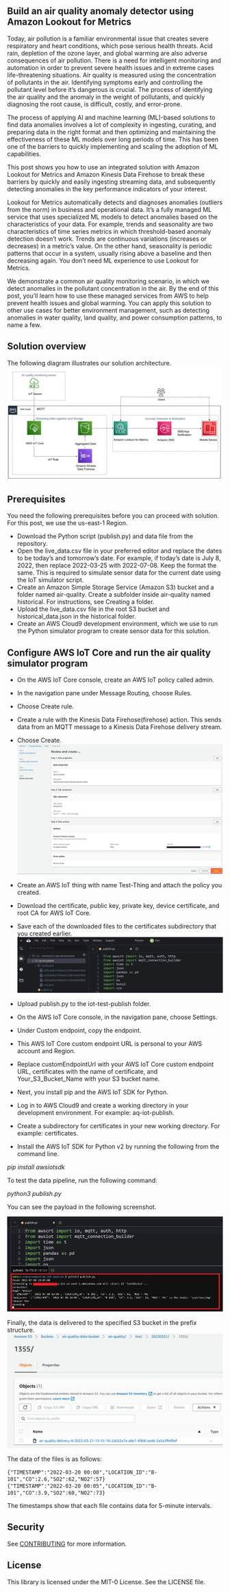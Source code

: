 ## Build an air quality anomaly detector using Amazon Lookout for Metrics
Today, air pollution is a familiar environmental issue that creates severe respiratory and heart conditions, which pose serious health threats. Acid rain, depletion of the ozone layer, and global warming are also adverse consequences of air pollution. There is a need for intelligent monitoring and automation in order to prevent severe health issues and in extreme cases life-threatening situations. Air quality is measured using the concentration of pollutants in the air. Identifying symptoms early and controlling the pollutant level before it’s dangerous is crucial. The process of identifying the air quality and the anomaly in the weight of pollutants, and quickly diagnosing the root cause, is difficult, costly, and error-prone.

The process of applying AI and machine learning (ML)-based solutions to find data anomalies involves a lot of complexity in ingesting, curating, and preparing data in the right format and then optimizing and maintaining the effectiveness of these ML models over long periods of time. This has been one of the barriers to quickly implementing and scaling the adoption of ML capabilities.

This post shows you how to use an integrated solution with Amazon Lookout for Metrics and Amazon Kinesis Data Firehose to break these barriers by quickly and easily ingesting streaming data, and subsequently detecting anomalies in the key performance indicators of your interest.

Lookout for Metrics automatically detects and diagnoses anomalies (outliers from the norm) in business and operational data. It’s a fully managed ML service that uses specialized ML models to detect anomalies based on the characteristics of your data. For example, trends and seasonality are two characteristics of time series metrics in which threshold-based anomaly detection doesn’t work. Trends are continuous variations (increases or decreases) in a metric’s value. On the other hand, seasonality is periodic patterns that occur in a system, usually rising above a baseline and then decreasing again. You don’t need ML experience to use Lookout for Metrics.

We demonstrate a common air quality monitoring scenario, in which we detect anomalies in the pollutant concentration in the air. By the end of this post, you’ll learn how to use these managed services from AWS to help prevent health issues and global warming. You can apply this solution to other use cases for better environment management, such as detecting anomalies in water quality, land quality, and power consumption patterns, to name a few.

## Solution overview
The following diagram illustrates our solution architecture.
![Architecture](/image/ML-7925-image001-revised.png)

## Prerequisites

You need the following prerequisites before you can proceed with solution. For this post, we use the us-east-1 Region.

   + Download the Python script (publish.py) and data file from the repository.
   + Open the live_data.csv file in your preferred editor and replace the dates to be today’s and tomorrow’s date. For example, if today’s date is July 8, 2022, then replace 2022-03-25 with 2022-07-08. Keep the format the same. This is required to simulate sensor data for the current date using the IoT simulator script.
   + Create an Amazon Simple Storage Service (Amazon S3) bucket and a folder named air-quality. Create a subfolder inside air-quality named historical. For instructions, see Creating a folder.
   + Upload the live_data.csv file in the root S3 bucket and historical_data.json in the historical folder.
   + Create an AWS Cloud9 development environment, which we use to run the Python simulator program to create sensor data for this solution.


## Configure AWS IoT Core and run the air quality simulator program

  + On the AWS IoT Core console, create an AWS IoT policy called admin.
  + In the navigation pane under Message Routing, choose Rules.
  + Choose Create rule.
  + Create a rule with the Kinesis Data Firehose(firehose) action.
     This sends data from an MQTT message to a Kinesis Data Firehose delivery stream.
 + Choose Create.
![IOT Rule](/image/ML-7925-image011.png)

  + Create an AWS IoT thing with name Test-Thing and attach the policy you created.
  + Download the certificate, public key, private key, device certificate, and root CA for AWS IoT Core.
  + Save each of the downloaded files to the certificates subdirectory that you created earlier.
![IOT Simulator](/image/ML-7925-image013.png)

  + Upload publish.py to the iot-test-publish folder.
  + On the AWS IoT Core console, in the navigation pane, choose Settings.
  + Under Custom endpoint, copy the endpoint.
  + This AWS IoT Core custom endpoint URL is personal to your AWS account and Region.
  + Replace customEndpointUrl with your AWS IoT Core custom endpoint URL, certificates with the name of certificate, and Your_S3_Bucket_Name with your S3 bucket name.
  + Next, you install pip and the AWS IoT SDK for Python.
  + Log in to AWS Cloud9 and create a working directory in your development environment. For example: aq-iot-publish.
  + Create a subdirectory for certificates in your new working directory. For example: certificates.
  + Install the AWS IoT SDK for Python v2 by running the following from the command line. 

   *pip install awsiotsdk*
   
To test the data pipeline, run the following command: 

   *python3 publish.py*
   
You can see the payload in the following screenshot.

![Payload](/image/ML-7925-image015.png)

Finally, the data is delivered to the specified S3 bucket in the prefix structure.
![Data Files](/image/ML-7925-image017.png)

The data of the files is as follows:

    {"TIMESTAMP":"2022-03-20 00:00","LOCATION_ID":"B-101","CO":2.6,"SO2":62,"NO2":57}
    {"TIMESTAMP":"2022-03-20 00:05","LOCATION_ID":"B-101","CO":3.9,"SO2":60,"NO2":73}

The timestamps show that each file contains data for 5-minute intervals.

## Security

See [CONTRIBUTING](CONTRIBUTING.md#security-issue-notifications) for more information.

## License

This library is licensed under the MIT-0 License. See the LICENSE file.

